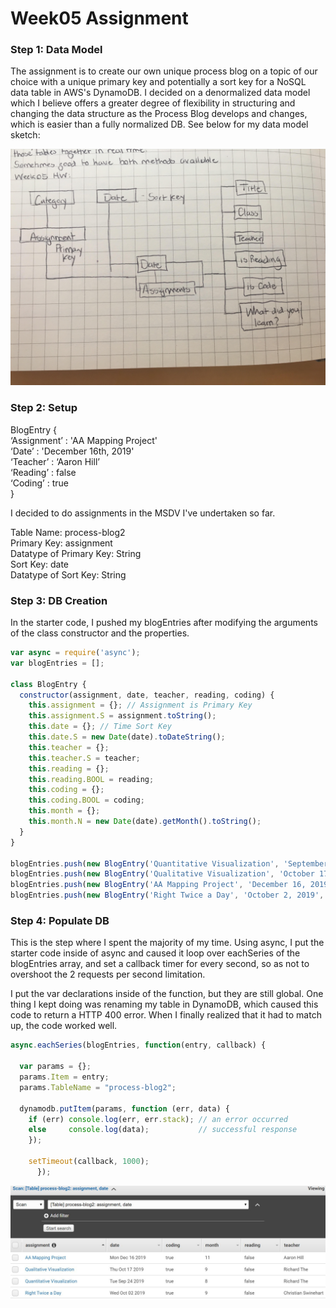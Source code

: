 # Week05 Assignment

### Step 1: Data Model

The assignment is to create our own unique process blog on a topic of our choice with a unique primary key and potentially a sort key for a NoSQL data table in AWS's DynamoDB. I decided on a denormalized data model which I believe offers a greater degree of flexibility in structuring and changing the data structure as the Process Blog develops and changes, which is easier than a fully normalized DB. See below for my data model sketch: 

![alt text](https://github.com/mi-desai/data-structures/blob/master/week05/Data%20Model%20Week05.jpg)

### Step 2: Setup

BlogEntry {<br/>
                    ‘Assignment’ : 'AA Mapping Project'<br/>
                    ‘Date’ : 'December 16th, 2019'<br/>
                    ‘Teacher’ : ‘Aaron Hill’<br/>
                    ‘Reading’ : false<br/>
                    ‘Coding’ : true<br/>
                }<br/>

I decided to do assignments in the MSDV I've undertaken so far. <br/>

Table Name: process-blog2 <br/>
Primary Key: assignment <br/>
Datatype of Primary Key: String <br/>
Sort Key: date <br/>
Datatype of Sort Key: String <br/>

### Step 3: DB Creation

In the starter code, I pushed my blogEntries after modifying the arguments of the class constructor and the properties. 

```javascript
var async = require('async'); 
var blogEntries = [];

class BlogEntry {
  constructor(assignment, date, teacher, reading, coding) {
    this.assignment = {}; // Assignment is Primary Key
    this.assignment.S = assignment.toString();
    this.date = {}; // Time Sort Key
    this.date.S = new Date(date).toDateString();
    this.teacher = {};
    this.teacher.S = teacher;
    this.reading = {};
    this.reading.BOOL = reading; 
    this.coding = {};
    this.coding.BOOL = coding; 
    this.month = {};
    this.month.N = new Date(date).getMonth().toString();
  }
}

blogEntries.push(new BlogEntry('Quantitative Visualization', 'September 24, 2019', 'Richard The', false, true));
blogEntries.push(new BlogEntry('Qualitative Visualization', 'October 17, 2019', 'Richard The', false, true));
blogEntries.push(new BlogEntry('AA Mapping Project', 'December 16, 2019', 'Aaron Hill', false, true));
blogEntries.push(new BlogEntry('Right Twice a Day', 'October 2, 2019', 'Christian Swinehart', false, true));
```

### Step 4: Populate DB

This is the step where I spent the majority of my time. Using async, I put the starter code inside of async and caused it loop over eachSeries of the blogEntries array, and set a callback timer for every second, so as not to overshoot the 2 requests per second limitation. 

I put the var declarations inside of the function, but they are still global. One thing I kept doing was renaming my table in DynamoDB, which caused this code to return a HTTP 400 error. When I finally realized that it had to match up, the code worked well. 

```javascript
async.eachSeries(blogEntries, function(entry, callback) {

  var params = {};
  params.Item = entry; 
  params.TableName = "process-blog2";

  dynamodb.putItem(params, function (err, data) {
    if (err) console.log(err, err.stack); // an error occurred
    else     console.log(data);           // successful response
    });

    setTimeout(callback, 1000); 
      });
```
![alt text](https://github.com/mi-desai/data-structures/blob/master/week05/ProcessBlog%20DB%20Results.JPG)


